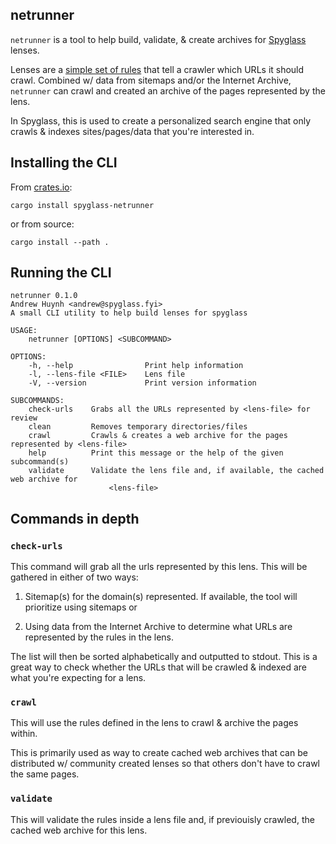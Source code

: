 ## netrunner

`netrunner` is a tool to help build, validate, & create archives for
[Spyglass][spyglass-link] lenses.

Lenses are a [simple set of rules][lens-docs] that tell a crawler which URLs it
should crawl. Combined w/ data from sitemaps and/or the Internet Archive, `netrunner`
can crawl and created an archive of the pages represented by the lens.

In Spyglass, this is used to create a personalized search engine that only crawls
& indexes sites/pages/data that you're interested in.

[spyglass-link]: https://github.com/a5huynh/spyglass
[lens-docs]: https://docs.spyglass.fyi/usage/lenses/index.html

## Installing the CLI

From [crates.io](https://crates.io/crates/spyglass-netrunner):
```
cargo install spyglass-netrunner
```

or from source:
```
cargo install --path .
```


## Running the CLI

```
netrunner 0.1.0
Andrew Huynh <andrew@spyglass.fyi>
A small CLI utility to help build lenses for spyglass

USAGE:
    netrunner [OPTIONS] <SUBCOMMAND>

OPTIONS:
    -h, --help                Print help information
    -l, --lens-file <FILE>    Lens file
    -V, --version             Print version information

SUBCOMMANDS:
    check-urls    Grabs all the URLs represented by <lens-file> for review
    clean         Removes temporary directories/files
    crawl         Crawls & creates a web archive for the pages represented by <lens-file>
    help          Print this message or the help of the given subcommand(s)
    validate      Validate the lens file and, if available, the cached web archive for
                      <lens-file>
```


## Commands in depth

### `check-urls`
This command will grab all the urls represented by this lens. This will be gathered
in either of two ways:

1. Sitemap(s) for the domain(s) represented. If available, the tool will prioritize
using sitemaps or

2. Using data from the Internet Archive to determine what URLs are represented by
the rules in the lens.

The list will then be sorted alphabetically and outputted to stdout. This is a great
way to check whether the URLs that will be crawled & indexed are what you're expecting
for a lens.


### `crawl`
This will use the rules defined in the lens to crawl & archive the pages within.

This is primarily used as way to create cached web archives that can be distributed w/
community created lenses so that others don't have to crawl the same pages.


### `validate`
This will validate the rules inside a lens file and, if previouisly crawled, the
cached web archive for this lens.